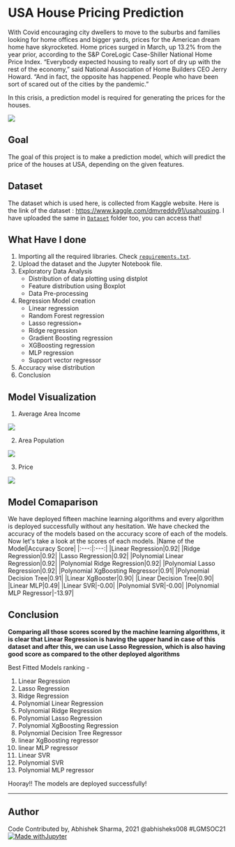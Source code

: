 # USA House Pricing Prediction
With Covid encouraging city dwellers to move to the suburbs and families looking for home offices and bigger yards, prices for the American dream home have skyrocketed. Home prices surged in March, up 13.2% from the year prior, according to the S&P CoreLogic Case-Shiller National Home Price Index. “Everybody expected housing to really sort of dry up with the rest of the economy,” said National Association of Home Builders CEO Jerry Howard. “And in fact, the opposite has happened. People who have been sort of scared out of the cities by the pandemic.”

In this crisis, a prediction model is required for generating the prices for the houses.

![](https://github.com/abhisheks008/ML-ProjectKart/blob/patch-20/USA%20House%20Pricing%20Prediction/Images/us1.jpg)

## Goal
The goal of this project is to make a prediction model, which will predict the price of the houses at USA, depending on the given features.

## Dataset
The dataset which is used here, is collected from Kaggle website. Here is the link of the dataset : https://www.kaggle.com/dmvreddy91/usahousing. I have uploaded the same in [`Dataset`](https://github.com/abhisheks008/ML-ProjectKart/tree/patch-20/USA%20House%20Pricing%20Prediction/Dataset) folder too, you can access that!

## What Have I done
1. Importing all the required libraries. Check [`requirements.txt`](https://github.com/abhisheks008/ML-ProjectKart/blob/patch-20/USA%20House%20Pricing%20Prediction/requirements.txt).
2. Upload the dataset and the Jupyter Notebook file.
3. Exploratory Data Analysis
    - Distribution of data plotting using distplot
    - Feature distribution using Boxplot
    - Data Pre-processing
4. Regression Model creation
    - Linear regression
    - Random Forest regression
    - Lasso regression+
    - Ridge regression
    - Gradient Boosting regression
    - XGBoosting regression
    - MLP regression
    - Support vector regressor
5. Accuracy wise distribution
6. Conclusion


## Model Visualization
1. Average Area Income

![](https://github.com/abhisheks008/ML-ProjectKart/blob/patch-20/USA%20House%20Pricing%20Prediction/Images/us2.png)

2. Area Population

![](https://github.com/abhisheks008/ML-ProjectKart/blob/patch-20/USA%20House%20Pricing%20Prediction/Images/us4.png)

3. Price

![](https://github.com/abhisheks008/ML-ProjectKart/blob/patch-20/USA%20House%20Pricing%20Prediction/Images/us3.png)

## Model Comaparison
We have deployed fifteen machine learning algorithms and every algorithm is deployed successfully without any hesitation. We have checked the accuracy of the models based on the accuracy score of each of the models. Now let's take a look at the scores of each models.
|Name of the Model|Accuracy Score|
|:---:|:---:|
|Linear Regression|0.92|
|Ridge Regression|0.92|
|Lasso Regression|0.92|
|Polynomial Linear Regression|0.92|
|Polynomial Ridge Regression|0.92|
|Polynomial Lasso Regression|0.92|
|Polynomial XgBoosting Regressor|0.91|
|Polynomial Decision Tree|0.91|
|Linear XgBooster|0.90|
|Linear Decision Tree|0.90|
|Linear MLP|0.49|
|Linear SVR|-0.00|
|Polynomial SVR|-0.00|
|Polynomial MLP Regressor|-13.97|

## Conclusion

**Comparing all those scores scored by the machine learning algorithms, it is clear that Linear Regression is having the upper hand in case of this dataset and after this, we can use Lasso Regression, which is also having good score as compared to the other deployed algorithms**

Best Fitted Models ranking - 
1. Linear Regression
2. Lasso Regression
3. Ridge Regression
4. Polynomial Linear Regression
5. Polynomial Ridge Regression
6. Polynomial Lasso Regression
7. Polynomial XgBoosting Regression
8. Polynomial Decision Tree Regressor
9. linear XgBoosting regressor
10. linear MLP regressor
11. Linear SVR
12. Polynomial SVR
13. Polynomial MLP regressor

Hooray!! The models are deployed successfully!

***********************************************************************
## Author
Code Contributed by, Abhishek Sharma, 2021 @abhisheks008 #LGMSOC21
[![Made withJupyter](https://img.shields.io/badge/Made%20with-Jupyter-orange?style=for-the-badge&logo=Jupyter)](https://jupyter.org/try)
